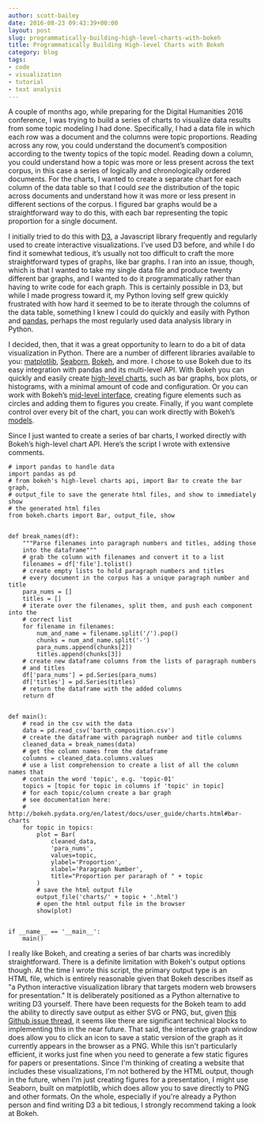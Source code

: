 ```yaml
---
author: scott-bailey
date: 2016-08-23 09:43:39+00:00
layout: post
slug: programmatically-building-high-level-charts-with-bokeh
title: Programmatically Building High-level Charts with Bokeh
category: blog
tags:
- code
- visualization
- tutorial
- text analysis
---
```


A couple of months ago, while preparing for the Digital Humanities 2016 conference, I was trying to build a series of charts to visualize data results from some topic modeling I had done. Specifically, I had a data file in which each row was a document and the columns were topic proportions. Reading across any row, you could understand the document’s composition according to the twenty topics of the topic model. Reading down a column, you could understand how a topic was more or less present across the text corpus, in this case a series of logically and chronologically ordered documents. For the charts, I wanted to create a separate chart for each column of the data table so that I could _see_ the distribution of the topic across documents and understand how it was more or less present in different sections of the corpus. I figured bar graphs would be a straightforward way to do this, with each bar representing the topic proportion for a single document.

I initially tried to do this with [D3](https://d3js.org/), a Javascript library frequently and regularly used to create interactive visualizations. I’ve used D3 before, and while I do find it somewhat tedious, it’s usually not too difficult to craft the more straightforward types of graphs, like bar graphs. I ran into an issue, though, which is that I wanted to take my single data file and produce twenty different bar graphs, and I wanted to do it programmatically rather than having to write code for each graph. This is certainly possible in D3, but while I made progress toward it, my Python loving self grew quickly frustrated with how hard it seemed to be to iterate through the columns of the data table, something I knew I could do quickly and easily with Python and [pandas](http://pandas.pydata.org/), perhaps the most regularly used data analysis library in Python.

I decided, then, that it was a great opportunity to learn to do a bit of data visualization in Python. There are a number of different libraries available to you: [matplotlib](http://matplotlib.org/), [Seaborn](https://stanford.edu/~mwaskom/software/seaborn/), [Bokeh](http://bokeh.pydata.org/en/latest/), and more. I chose to use Bokeh due to its easy integration with pandas and its multi-level API. With Bokeh you can quickly and easily create [high-level charts](http://bokeh.pydata.org/en/latest/docs/user_guide/charts.html), such as bar graphs, box plots, or histograms, with a minimal amount of code and configuration. Or you can work with Bokeh’s [mid-level interface](http://bokeh.pydata.org/en/latest/docs/user_guide/plotting.html), creating figure elements such as circles and adding them to figures you create. Finally, if you want complete control over every bit of the chart, you can work directly with Bokeh’s [models](http://bokeh.pydata.org/en/latest/docs/reference/models.html#bokeh-models).

Since I just wanted to create a series of bar charts, I worked directly with Bokeh’s high-level chart API. Here’s the script I wrote with extensive comments.

```
# import pandas to handle data
import pandas as pd
# from bokeh's high-level charts api, import Bar to create the bar graph,
# output_file to save the generate html files, and show to immediately show
# the generated html files
from bokeh.charts import Bar, output_file, show


def break_names(df):
    """Parse filenames into paragraph numbers and titles, adding those
    into the dataframe"""
    # grab the column with filenames and convert it to a list
    filenames = df['file'].tolist()
    # create empty lists to hold paragraph numbers and titles
    # every document in the corpus has a unique paragraph number and title
    para_nums = []
    titles = []
    # iterate over the filenames, split them, and push each component into the
    # correct list
    for filename in filenames:
        num_and_name = filename.split('/').pop()
        chunks = num_and_name.split('-')
        para_nums.append(chunks[2])
        titles.append(chunks[3])
    # create new dataframe columns from the lists of paragraph numbers
    # and titles
    df['para_nums'] = pd.Series(para_nums)
    df['titles'] = pd.Series(titles)
    # return the dataframe with the added columns
    return df


def main():
    # read in the csv with the data
    data = pd.read_csv('barth_composition.csv')
    # create the dataframe with paragraph number and title columns
    cleaned_data = break_names(data)
    # get the column names from the dataframe
    columns = cleaned_data.columns.values
    # use a list comprehension to create a list of all the column names that
    # contain the word 'topic', e.g. 'topic-01'
    topics = [topic for topic in columns if 'topic' in topic]
    # for each topic/column create a bar graph
    # see documentation here:
    # http://bokeh.pydata.org/en/latest/docs/user_guide/charts.html#bar-charts
    for topic in topics:
        plot = Bar(
            cleaned_data,
            'para_nums',
            values=topic,
            ylabel='Proportion',
            xlabel='Paragraph Number',
            title="Proportion per pararaph of " + topic
        )
        # save the html output file
        output_file('charts/' + topic + '.html')
        # open the html output file in the browser
        show(plot)


if __name__ == '__main__':
    main()
```

I really like Bokeh, and creating a series of bar charts was incredibly straightforward. There is a definite limitation with Bokeh's output options though. At the time I wrote this script, the primary output type is an HTML file, which is entirely reasonable given that Bokeh describes itself as "a Python interactive visualization library that targets modern web browsers for presentation." It is deliberately positioned as a Python alternative to writing D3 yourself. There have been requests for the Bokeh team to add the ability to directly save output as either SVG or PNG, but, given [this Github issue thread](https://github.com/bokeh/bokeh/issues/538), it seems like there are significant technical blocks to implementing this in the near future. That said, the interactive graph window does allow you to click an icon to save a static version of the graph as it currently appears in the browser as a PNG. While this isn't particularly efficient, it works just fine when you need to generate a few static figures for papers or presentations. Since I'm thinking of creating a website that includes these visualizations, I'm not bothered by the HTML output, though in the future, when I'm just creating figures for a presentation, I might use Seaborn, built on matplotlib, which does allow you to save directly to PNG and other formats. On the whole, especially if you're already a Python person and find writing D3 a bit tedious, I strongly recommend taking a look at Bokeh.
